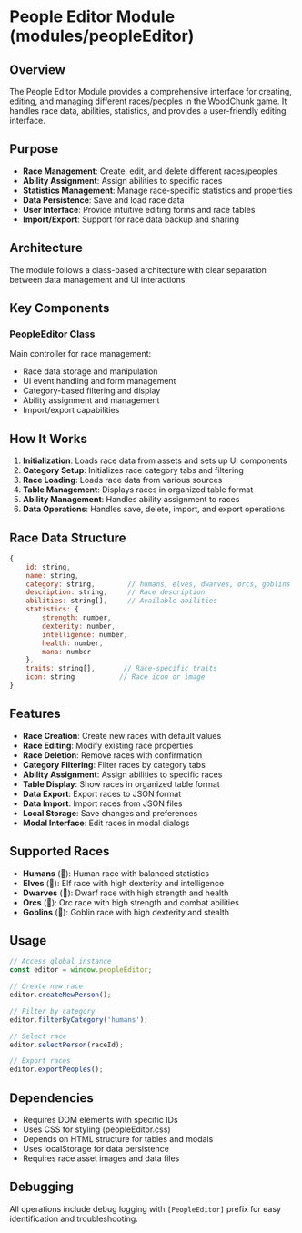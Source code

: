 # People Editor Module (modules/peopleEditor)

## Overview
The People Editor Module provides a comprehensive interface for creating, editing, and managing different races/peoples in the WoodChunk game. It handles race data, abilities, statistics, and provides a user-friendly editing interface.

## Purpose
- **Race Management**: Create, edit, and delete different races/peoples
- **Ability Assignment**: Assign abilities to specific races
- **Statistics Management**: Manage race-specific statistics and properties
- **Data Persistence**: Save and load race data
- **User Interface**: Provide intuitive editing forms and race tables
- **Import/Export**: Support for race data backup and sharing

## Architecture
The module follows a class-based architecture with clear separation between data management and UI interactions.

## Key Components

### PeopleEditor Class
Main controller for race management:
- Race data storage and manipulation
- UI event handling and form management
- Category-based filtering and display
- Ability assignment and management
- Import/export capabilities

## How It Works

1. **Initialization**: Loads race data from assets and sets up UI components
2. **Category Setup**: Initializes race category tabs and filtering
3. **Race Loading**: Loads race data from various sources
4. **Table Management**: Displays races in organized table format
5. **Ability Management**: Handles ability assignment to races
6. **Data Operations**: Handles save, delete, import, and export operations

## Race Data Structure
```javascript
{
    id: string,
    name: string,
    category: string,        // humans, elves, dwarves, orcs, goblins
    description: string,     // Race description
    abilities: string[],     // Available abilities
    statistics: {
        strength: number,
        dexterity: number,
        intelligence: number,
        health: number,
        mana: number
    },
    traits: string[],       // Race-specific traits
    icon: string           // Race icon or image
}
```

## Features
- **Race Creation**: Create new races with default values
- **Race Editing**: Modify existing race properties
- **Race Deletion**: Remove races with confirmation
- **Category Filtering**: Filter races by category tabs
- **Ability Assignment**: Assign abilities to specific races
- **Table Display**: Show races in organized table format
- **Data Export**: Export races to JSON format
- **Data Import**: Import races from JSON files
- **Local Storage**: Save changes and preferences
- **Modal Interface**: Edit races in modal dialogs

## Supported Races
- **Humans** (👤): Human race with balanced statistics
- **Elves** (🧝): Elf race with high dexterity and intelligence
- **Dwarves** (🧔): Dwarf race with high strength and health
- **Orcs** (🧌): Orc race with high strength and combat abilities
- **Goblins** (👺): Goblin race with high dexterity and stealth

## Usage
```javascript
// Access global instance
const editor = window.peopleEditor;

// Create new race
editor.createNewPerson();

// Filter by category
editor.filterByCategory('humans');

// Select race
editor.selectPerson(raceId);

// Export races
editor.exportPeoples();
```

## Dependencies
- Requires DOM elements with specific IDs
- Uses CSS for styling (peopleEditor.css)
- Depends on HTML structure for tables and modals
- Uses localStorage for data persistence
- Requires race asset images and data files

## Debugging
All operations include debug logging with `[PeopleEditor]` prefix for easy identification and troubleshooting.

